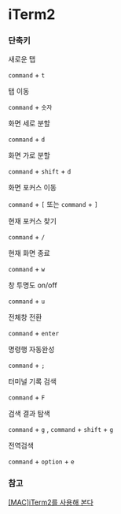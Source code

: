 # iTerm2 

### 단축키

새로운 탭

`command` + `t`

탭 이동

`command` + `숫자`

화면 세로 분할

`command` + `d`

화면 가로 분할

`command` + `shift` + `d`

화면 포커스 이동

`command` + `[` 또는 `command` + `]`

현재 포커스 찾기

`command` + `/`

현재 화면 종료

`command` + `w`

창 투명도 on/off

`command` + `u`

전체창 전환

`command` + `enter`

명령행 자동완성

`command` + `;`

터미널 기록 검색

`command` + `F`

검색 결과 탐색

`command` + `g` , `command` + `shift` + `g`

전역검색

`command` + `option` + `e`



### 참고

[[MAC]iTerm2를 사용해 본다](<https://redgolems.tistory.com/31>)

